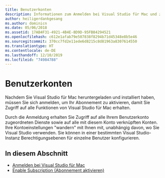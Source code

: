```yaml
---
title: Benutzerkonten
description: Informationen zum Anmelden bei Visual Studio für Mac und zum Aktivieren von Abonnements in Visual Studio für Mac
author: heiligerdankgesang
ms.author: dominicn
ms.date: 05/06/2018
ms.assetid: 17AB4F31-4921-4B4E-8D9D-95FB84294521
ms.openlocfilehash: c612e1afab79e507838f8294b71d45348e8b5e46
ms.sourcegitcommit: 370cc7fd2e11ede6d8215c8d81963a8307614550
ms.translationtype: HT
ms.contentlocale: de-DE
ms.lasthandoff: 12/10/2019
ms.locfileid: "74984788"
---
```

# <a name="user-accounts"></a>Benutzerkonten

Nachdem Sie Visual Studio für Mac heruntergeladen und installiert haben, müssen Sie sich anmelden, um Ihr Abonnement zu aktivieren, damit Sie Zugriff auf alle Funktionen von Visual Studio für Mac erhalten.

Durch die Anmeldung erhalten Sie Zugriff auf alle Ihrem Benutzerkonto zugeordneten Dienste sowie auf alle mit diesem Konto verknüpften Konten. Ihre Kontoeinstellungen "wandern" mit Ihnen mit, unabhängig davon, wo Sie Visual Studio verwenden. Sie können in einer bestimmten Visual Studio-Instanz Berechtigungsebenen für einzelne Benutzer konfigurieren.

## <a name="in-this-section"></a>In diesem Abschnitt

* [Anmelden bei Visual Studio für Mac](signing-in.md)
* [Enable Subscription (Abonnement aktivieren)](enable-subscription.md)